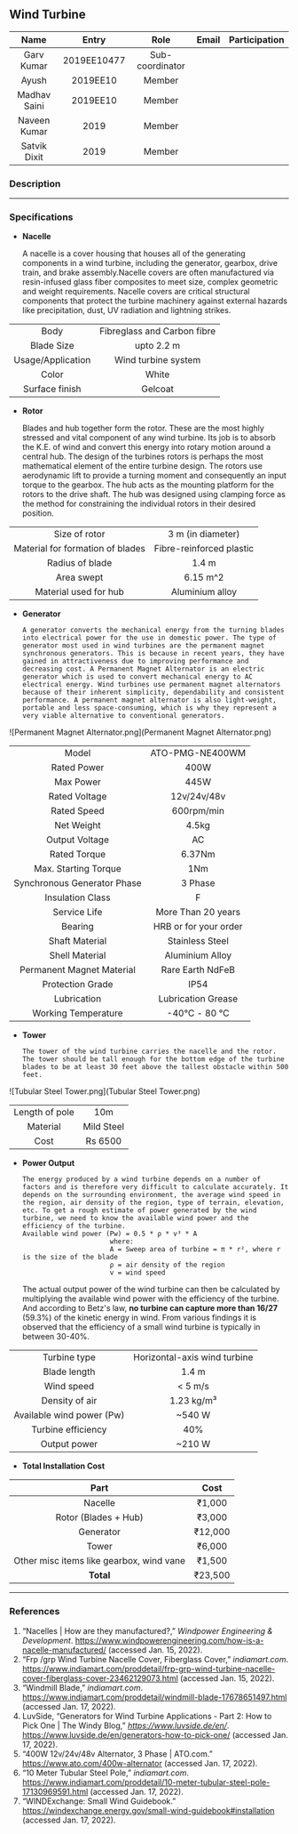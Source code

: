 
## Wind Turbine


<font size = "2">

| Name         | Entry       | Role            | Email | Participation |
|:------------:|:-----------:|:---------------:|:-----:|:-------------:|
| Garv Kumar   | 2019EE10477 | Sub-coordinator |       |               |
| Ayush        | 2019EE10    | Member          |       |               |
| Madhav Saini | 2019EE10    | Member          |       |               |
| Naveen Kumar | 2019        | Member          |       |               |
| Satvik Dixit | 2019        | Member          |       |               |

</font>


### Description


---

### Specifications


- **Nacelle**

     A nacelle is a cover housing that houses all of the generating components in a wind turbine, including the generator, gearbox, drive train, and brake assembly.Nacelle covers are often manufactured via resin-infused glass fiber composites to meet size, complex geometric and weight requirements. Nacelle covers are critical structural components that protect the turbine machinery against external hazards like precipitation, dust, UV radiation and lightning strikes.


|  |  |
|:------------:|:-----------:|
| Body | Fibreglass and Carbon fibre |
| Blade Size  | upto 2.2 m |
| Usage/Application | Wind turbine system |
| Color | White |
| Surface finish | Gelcoat |



- **Rotor**

    Blades and hub together form the rotor. These are the most highly stressed and vital component of any wind turbine. Its job is to absorb the K.E. of wind and convert this energy into rotary motion around a central hub. The design of the turbines rotors is perhaps the most mathematical element of the entire turbine design. The rotors use aerodynamic lift to provide a turning moment and consequently an input torque to the gearbox. The hub acts as the mounting platform for the rotors to the drive shaft. The hub was designed using clamping force as the method for constraining the individual rotors in their desired position.

|  |  |
|:------------:|:-----------:|
| Size of rotor | 3 m (in diameter) |
| Material for formation of blades | Fibre-reinforced plastic |
| Radius of blade | 1.4 m |
| Area swept | 6.15 m^2 |
| Material used for hub | Aluminium alloy |

      
      
- **Generator**

      A generator converts the mechanical energy from the turning blades into electrical power for the use in domestic power. The type of generator most used in wind turbines are the permanent magnet synchronous generators. This is because in recent years, they have gained in attractiveness due to improving performance and decreasing cost. A Permanent Magnet Alternator is an electric generator which is used to convert mechanical energy to AC electrical energy. Wind turbines use permanent magnet alternators because of their inherent simplicity, dependability and consistent performance. A permanent magnet alternator is also light-weight, portable and less space-consuming, which is why they represent a very viable alternative to conventional generators.
![Permanent Magnet Alternator.png](Permanent Magnet Alternator.png)

| | |
| :---------------: | :--------------: |
| Model | ATO-PMG-NE400WM |
| Rated Power | 400W |
| Max Power | 445W |
| Rated Voltage | 12v/24v/48v |
| Rated Speed | 600rpm/min |
| Net Weight | 4.5kg |
| Output Voltage | AC  |
| Rated Torque | 6.37Nm |
| Max. Starting Torque | 1Nm |
| Synchronous Generator Phase | 3 Phase |
| Insulation Class | F |
| Service Life | More Than 20 years |
| Bearing | HRB or for your order |
| Shaft Material | Stainless Steel |
| Shell Material | Aluminium Alloy |
| Permanent Magnet Material | Rare Earth NdFeB |
| Protection Grade | IP54 |
| Lubrication | Lubrication Grease |
| Working Temperature | -40℃ - 80 ℃ |



- **Tower**
      
      The tower of the wind turbine carries the nacelle and the rotor. The tower should be tall enough for the bottom edge of the turbine blades to be at least 30 feet above the tallest obstacle within 500 feet. 
      
![Tubular Steel Tower.png](Tubular Steel Tower.png)

| | |
|:------------:|:-----------:|
| Length of pole | 10m |
| Material | Mild Steel |
| Cost | Rs 6500 |



- **Power Output**

      The energy produced by a wind turbine depends on a number of factors and is therefore very difficult to calculate accurately. It depends on the surrounding environment, the average wind speed in the region, air density of the region, type of terrain, elevation, etc. To get a rough estimate of power generated by the wind turbine, we need to know the available wind power and the efficiency of the turbine. 
      Available wind power (Pw) = 0.5 * ρ * v³ * A
                            where: 
                            A = Sweep area of turbine = π * r², where r is the size of the blade 
                            ρ = air density of the region
                            v = wind speed
    The actual output power of the wind turbine can then be calculated by multiplying the available wind power with the efficiency of the turbine. And according to Betz's law, **no turbine can capture more than 16/27** (59.3%) of the kinetic energy in wind. From various findings it is observed that the efficiency of a small wind turbine is typically in between 30-40%. 
   
|                           |                              |
|:-------------------------:|:----------------------------:|
| Turbine type              | Horizontal-axis wind turbine |
| Blade length              | 1.4 m                        |
| Wind speed                | < 5 m/s                      |
| Density of air            | 1.23 kg/m³                   |
| Available wind power (Pw) | ~540 W                       |
| Turbine efficiency        | 40%                          |
| Output power              | ~210 W                       |



- **Total Installation Cost**

| Part  |  Cost |
| :--------:  | :---------: |
|  Nacelle | ₹1,000  |
| Rotor (Blades + Hub)  |  ₹3,000  |
|  Generator |  ₹12,000  |
| Tower |₹6,000  |
| Other misc items like gearbox, wind vane | ₹1,500 |
| **Total** | ₹23,500  |


---

### References

1. “Nacelles | How are they manufactured?,” _Windpower Engineering & Development_. https://www.windpowerengineering.com/how-is-a-nacelle-manufactured/ (accessed Jan. 15, 2022).
2. “Frp /grp Wind Turbine Nacelle Cover, Fiberglass Cover,” _indiamart.com_. https://www.indiamart.com/proddetail/frp-grp-wind-turbine-nacelle-cover-fiberglass-cover-23462129073.html (accessed Jan. 15, 2022).
3. “Windmill Blade,” _indiamart.com_. https://www.indiamart.com/proddetail/windmill-blade-17678651497.html (accessed Jan. 17, 2022).
4. LuvSide, “Generators for Wind Turbine Applications - Part 2: How to Pick One | The Windy Blog,” _https://www.luvside.de/en/_. https://www.luvside.de/en/generators-how-to-pick-one/ (accessed Jan. 17, 2022).
5. “400W 12v/24v/48v Alternator, 3 Phase | ATO.com.” https://www.ato.com/400w-alternator (accessed Jan. 17, 2022).
6. “10 Meter Tubular Steel Pole,” _indiamart.com_. https://www.indiamart.com/proddetail/10-meter-tubular-steel-pole-17130969591.html (accessed Jan. 17, 2022).
7. “WINDExchange: Small Wind Guidebook.” https://windexchange.energy.gov/small-wind-guidebook#installation (accessed Jan. 17, 2022).
